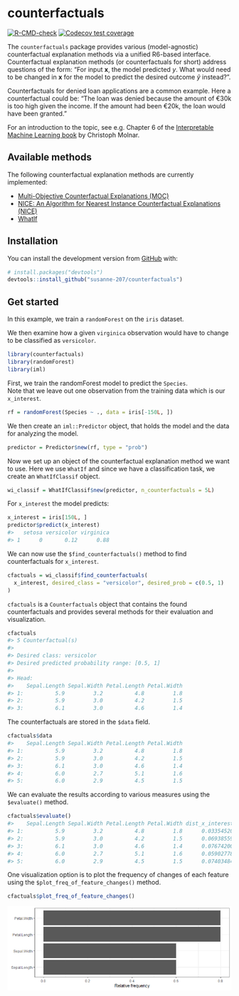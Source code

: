 
<!-- README.md is generated from README.Rmd. Please edit that file -->

# counterfactuals

<!-- badges: start -->

[![R-CMD-check](https://github.com/susanne-207/counterfactuals/workflows/R-CMD-check/badge.svg)](https://github.com/susanne-207/counterfactuals/actions)
[![Codecov test
coverage](https://codecov.io/gh/susanne-207/counterfactuals/branch/main/graph/badge.svg)](https://codecov.io/gh/susanne-207/counterfactuals?branch=main)
<!-- badges: end -->

The `counterfactuals` package provides various (model-agnostic)
counterfactual explanation methods via a unified R6-based interface.
Counterfactual explanation methods (or counterfactuals for short)
address questions of the form: “For input **x**, the model predicted
*y*. What would need to be changed in **x** for the model to predict the
desired outcome *ỹ* instead?”.

Counterfactuals for denied loan applications are a common example. Here
a counterfactual could be: “The loan was denied because the amount of
€30k is too high given the income. If the amount had been €20k, the loan
would have been granted.”

For an introduction to the topic, see e.g. Chapter 6 of the
[Interpretable Machine Learning
book](https://christophm.github.io/interpretable-ml-book/) by Christoph
Molnar.

## Available methods

The following counterfactual explanation methods are currently
implemented:

-   [Multi-Objective Counterfactual Explanations
    (MOC)](https://arxiv.org/abs/2004.11165)
-   [NICE: An Algorithm for Nearest Instance Counterfactual Explanations
    (NICE)](https://arxiv.org/abs/2104.07411)
-   [WhatIf](https://arxiv.org/abs/1907.04135)

## Installation

You can install the development version from
[GitHub](https://github.com/) with:

``` r
# install.packages("devtools")
devtools::install_github("susanne-207/counterfactuals")
```

## Get started

In this example, we train a `randomForest` on the `iris` dataset.

We then examine how a given `virginica` observation would have to change
to be classified as `versicolor`.

``` r
library(counterfactuals)
library(randomForest)
library(iml)
```

First, we train the randomForest model to predict the `Species`. <br>
Note that we leave out one observation from the training data which is
our `x_interest`.

``` r
rf = randomForest(Species ~ ., data = iris[-150L, ])
```

We then create an `iml::Predictor` object, that holds the model and the
data for analyzing the model.

``` r
predictor = Predictor$new(rf, type = "prob")
```

Now we set up an object of the counterfactual explanation method we want
to use. Here we use `WhatIf` and since we have a classification task, we
create an `WhatIfClassif` object.

``` r
wi_classif = WhatIfClassif$new(predictor, n_counterfactuals = 5L)
```

For `x_interest` the model predicts:

``` r
x_interest = iris[150L, ]
predictor$predict(x_interest)
#>   setosa versicolor virginica
#> 1      0       0.12      0.88
```

We can now use the `$find_counterfactuals()` method to find
counterfactuals for `x_interest`.

``` r
cfactuals = wi_classif$find_counterfactuals(
  x_interest, desired_class = "versicolor", desired_prob = c(0.5, 1)
)
```

`cfactuals` is a `Counterfactuals` object that contains the found
counterfactuals and provides several methods for their evaluation and
visualization.

``` r
cfactuals
#> 5 Counterfactual(s) 
#>  
#> Desired class: versicolor 
#> Desired predicted probability range: [0.5, 1] 
#>  
#> Head: 
#>    Sepal.Length Sepal.Width Petal.Length Petal.Width
#> 1:          5.9         3.2          4.8         1.8
#> 2:          5.9         3.0          4.2         1.5
#> 3:          6.1         3.0          4.6         1.4
```

The counterfactuals are stored in the `$data` field.

``` r
cfactuals$data
#>    Sepal.Length Sepal.Width Petal.Length Petal.Width
#> 1:          5.9         3.2          4.8         1.8
#> 2:          5.9         3.0          4.2         1.5
#> 3:          6.1         3.0          4.6         1.4
#> 4:          6.0         2.7          5.1         1.6
#> 5:          6.0         2.9          4.5         1.5
```

We can evaluate the results according to various measures using the
`$evaluate()` method.

``` r
cfactuals$evaluate()
#>    Sepal.Length Sepal.Width Petal.Length Petal.Width dist_x_interest nr_changed dist_train dist_target
#> 1:          5.9         3.2          4.8         1.8      0.03354520          2          0           0
#> 2:          5.9         3.0          4.2         1.5      0.06938559          2          0           0
#> 3:          6.1         3.0          4.6         1.4      0.07674200          3          0           0
#> 4:          6.0         2.7          5.1         1.6      0.05902778          3          0           0
#> 5:          6.0         2.9          4.5         1.5      0.07403484          4          0           0
```

One visualization option is to plot the frequency of changes of each
feature using the `$plot_freq_of_feature_changes()` method.

``` r
cfactuals$plot_freq_of_feature_changes()
```

![](man/figures/README-unnamed-chunk-10-1.png)<!-- -->
